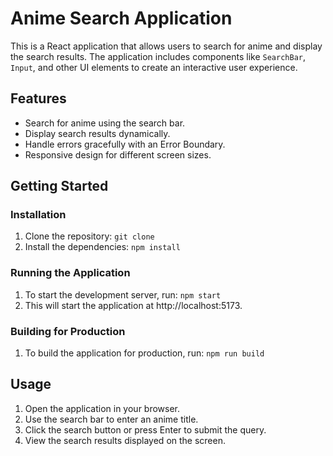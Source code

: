 # Anime Search Application

This is a React application that allows users to search for anime and display the search results. The application includes components like `SearchBar`, `Input`, and other UI elements to create an interactive user experience.

## Features

- Search for anime using the search bar.
- Display search results dynamically.
- Handle errors gracefully with an Error Boundary.
- Responsive design for different screen sizes.

## Getting Started

### Installation

1. Clone the repository:
   `git clone`
2. Install the dependencies:
   `npm install`

### Running the Application

1. To start the development server, run: `npm start`
2. This will start the application at http://localhost:5173.

### Building for Production

1. To build the application for production, run: `npm run build`

## Usage

1.  Open the application in your browser.
2.  Use the search bar to enter an anime title.
3.  Click the search button or press Enter to submit the query.
4.  View the search results displayed on the screen.
